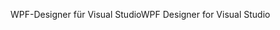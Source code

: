 <span data-ttu-id="c6e75-101">WPF-Designer für Visual Studio</span><span class="sxs-lookup"><span data-stu-id="c6e75-101">WPF Designer for Visual Studio</span></span>